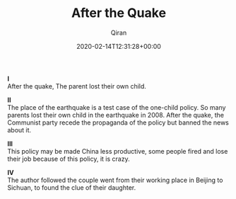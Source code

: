 ﻿---
title: After the Quake
author: Qiran
type: post
date: 2020-02-14T12:31:28+00:00
aliases: ["/after-the-quake/"]
tags:
  - "One Child: The Story of China's Most Radical Experiment"

---
**I**  
After the quake, The parent lost their own child.

**II**  
The place of the earthquake is a test case of the one-child policy. So many parents lost their own child in the earthquake in 2008. After the quake, the Communist party recede the propaganda of the policy but banned the news about it.

**III**  
This policy may be made China less productive, some people fired and lose their job because of this policy, it is crazy.

**IV**  
The author followed the couple went from their working place in Beijing to Sichuan, to found the clue of their daughter.
